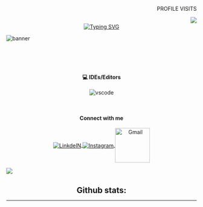   <p align="right" style="font-style=orbitron;"> PROFILE VISITS</p> <img align="right" src="https://profile-counter.glitch.me/maslam1211/count.svg">
    <br>

  <div align="center" >
  <a href="https://git.io/typing-svg"><img src="https://readme-typing-svg.demolab.com?font=Fira+Code&size=30&duration=3000&pause=1000&background=EF140F00&width=435&lines=Hi+!+I+am+Muhammed+Aslam+T;Flutter+developer;" alt="Typing SVG" /></a>
  </div>

  ![banner](https://github.com/Alto-b/Alto-b/assets/89630614/f6d17e4e-8b00-4180-ae20-6485c5495f9b)

<br>
<!-- <img src="https://ivanluna.dev/images/banner.png"><br><br> -->
<!--  <img src="https://user-images.githubusercontent.com/73097560/115834477-dbab4500-a447-11eb-908a-139a6edaec5c.gif"><br><br> -->
 
<br>
   
   

<br>
<h4 align="center">💻 IDEs/Editors</h4>
   <p align="center">
    <img align="center" alt="vscode" width="auto" src="https://img.shields.io/badge/VSCode-0078D4?style=for-the-badge&logo=visual%20studio%20code&logoColor=white" />
</p>






<br>
<h4 align="center"> Connect with me</h4>
<p align="center">
   <a target="_blank" href="https://www.linkedin.com/in/muhammed-aslam-t-a19567207//">
    <img align="center" alt="LinkdeIN" width="auto" src="https://img.shields.io/badge/LinkedIn-0077B5?style=for-the-badge&logo=linkedin&logoColor=white" />
   </a>
   <a target="_blank" href="https://www.instagram.com/4._khil._/">
  <img align="center" alt="Instagram" width="auto" src="https://img.shields.io/badge/Instagram-E4405F?style=for-the-badge&logo=instagram&logoColor=white" />
   </a>
   <a target="_blank" href="mailto:akhilraj20801@gmail.com">
  <img align="center" alt="Gmail" width="92px" src="https://img.shields.io/badge/Gmail-D14836?style=for-the-badge&logo=gmail&logoColor=white"/>
   </a>
</p>


 <img src="https://user-images.githubusercontent.com/73097560/115834477-dbab4500-a447-11eb-908a-139a6edaec5c.gif"><br><br>

 <div align="center">
<h2 align="center" style="margin: 5px 10px;">Github stats:</h2> 

----


<br/>



<!--
**Alto-b/Alto-b** is a ✨ _special_ ✨ repository because its `README.md` (this file) appears on your GitHub profile.

Here are some ideas to get you started:

- 🔭 I’m currently working on ...
- 🌱 I’m currently learning ...
- 👯 I’m looking to collaborate on ...
- 🤔 I’m looking for help with ...
- 💬 Ask me about ...
- 📫 How to reach me: ...
- 😄 Pronouns: ...
- ⚡ Fun fact: ...
-->
